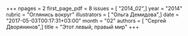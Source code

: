 +++
npages = 2
first_page_pdf = 8
issues = [ "2014_02",]
year = "2014"
rubric = "Оглянись вокруг"
illustrators = [ "Ольга Демидова",]
date = "2017-05-03T00:17:31+03:00"
month = "02"
authors = [ "Сергей Дворянинов",]
title = "Этот левый, правый мир"
+++
